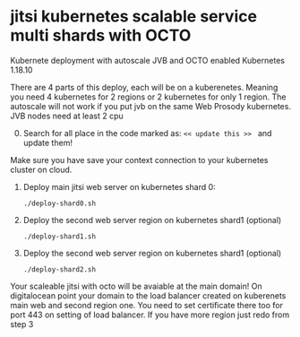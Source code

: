 # jitsi kubernetes scalable service multi shards with OCTO

Kubernete deployment with autoscale JVB and OCTO enabled
Kubernetes 1.18.10

There are 4 parts of this deploy, each will be on a kuberenetes. Meaning you need 4 kubernetes for 2 regions or 2 kubernetes for only 1 region. The autoscale will not work if you put jvb on the same Web Prosody kubernetes.
JVB nodes need at least 2 cpu

0. Search for all place in the code marked as: ``<< update this >> `` and update them! 

Make sure you have save your context connection to your kubernetes cluster on cloud.

1. Deploy main jitsi web server on kubernetes shard 0:

    ``./deploy-shard0.sh``

2. Deploy the second web server region on kubernetes shard1 (optional)

    ``./deploy-shard1.sh``

3. Deploy the second web server region on kubernetes shard1 (optional)

    ``./deploy-shard2.sh``
    

Your scaleable jitsi with octo will be avaiable at the main domain! On digitalocean point your domain to the load balancer created on kuberenets main web and second region one. You need to set certificate there too for port 443 on setting of load balancer.
If you have more region just redo from step 3
